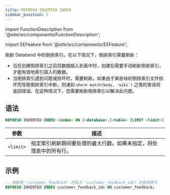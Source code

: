 ```yaml
---
title: REFRESH INVERTED INDEX
sidebar_position: 2
---
```


import FunctionDescription from '@site/src/components/FunctionDescription';

<FunctionDescription description="Introduced or updated: v1.2.405"/>

import EEFeature from '@site/src/components/EEFeature';

<EEFeature featureName='INVERTED INDEX'/>

刷新 Databend 中的倒排索引。在以下情况下，倒排索引需要刷新：

- 当在创建倒排索引之前将数据插入到表中时，创建后需要手动刷新倒排索引，才能有效地索引插入的数据。
- 当倒排索引遇到问题或损坏时，需要刷新。如果由于某些块的倒排索引文件损坏而导致倒排索引中断，则诸如 `where match(body, 'wiki')` 之类的查询将返回错误。在这种情况下，您需要刷新倒排索引以解决此问题。

## 语法

```sql
REFRESH INVERTED INDEX <index> ON [<database>.]<table> [LIMIT <limit>]
```

| 参数      | 描述                                                                                                                             |
|-----------|----------------------------------------------------------------------------------------------------------------------------------|
| `<limit>` | 指定索引刷新期间要处理的最大行数。如果未指定，将处理表中的所有行。                                                                                                 |

## 示例

```sql
-- 刷新表 "customer_feedback" 的名为 "customer_feedback_idx" 的倒排索引
REFRESH INVERTED INDEX customer_feedback_idx ON customer_feedback;
```